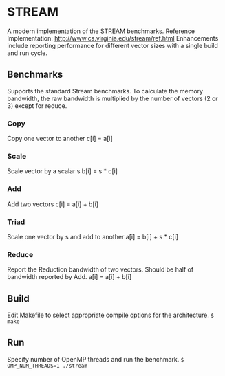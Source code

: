 # STREAM
A modern implementation of the STREAM benchmarks.
Reference Implementation: http://www.cs.virginia.edu/stream/ref.html
Enhancements include reporting performance for different vector sizes with a single build and run cycle.

## Benchmarks
Supports the standard Stream benchmarks. To calculate the memory bandwidth, the raw bandwidth is multiplied by the number of vectors (2 or 3) except for reduce.

### Copy
Copy one vector to another
c[i] = a[i]

### Scale
Scale vector by a scalar s
b[i] = s * c[i]

### Add
Add two vectors
c[i] = a[i] + b[i]

### Triad
Scale one vector by s and add to another
a[i] = b[i] + s * c[i]

### Reduce
Report the Reduction bandwidth of two vectors. Should be half of bandwidth reported by Add.
a[i] = a[i] + b[i]

## Build

Edit Makefile to select appropriate compile options for the architecture.
`$ make`

## Run

Specify number of OpenMP threads and run the benchmark.
`$ OMP_NUM_THREADS=1 ./stream`
